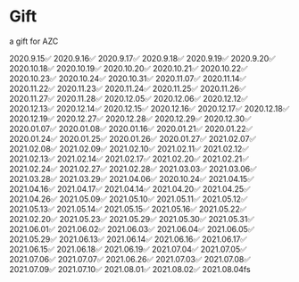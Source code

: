 # Gift
a gift for AZC

2020.9.15✅
2020.9.16✅
2020.9.17✅
2020.9.18✅
2020.9.19✅
2020.9.20✅
2020.10.18✅
2020.10.19✅
2020.10.20✅
2020.10.21✅
2020.10.22✅
2020.10.23✅
2020.10.24✅
2020.10.31✅
2020.11.07✅
2020.11.14✅
2020.11.22✅
2020.11.23✅
2020.11.24✅
2020.11.25✅
2020.11.26✅
2020.11.27✅
2020.11.28✅
2020.12.05✅
2020.12.06✅
2020.12.12✅
2020.12.13✅
2020.12.14✅
2020.12.15✅
2020.12.16✅
2020.12.17✅
2020.12.18✅
2020.12.19✅
2020.12.27✅
2020.12.28✅
2020.12.29✅
2020.12.30✅
2020.01.07✅
2020.01.08✅
2020.01.16✅
2020.01.21✅
2020.01.22✅
2020.01.24✅
2020.01.25✅
2020.01.26✅
2020.01.27✅
2021.02.07✅
2021.02.08✅
2021.02.09✅
2021.02.10✅
2021.02.11✅
2021.02.12✅
2021.02.13✅
2021.02.14✅
2021.02.17✅
2021.02.20✅
2021.02.21✅
2021.02.24✅
2021.02.27✅
2021.02.28✅
2021.03.03✅
2021.03.06✅
2021.03.28✅
2021.03.29✅
2021.04.06✅
2020.10.24✅
2021.04.15✅
2021.04.16✅
2021.04.17✅
2021.04.14✅
2021.04.20✅
2021.04.25✅
2021.04.26✅
2021.05.09✅
2021.05.10✅
2021.05.11✅
2021.05.12✅
2021.05.13✅
2021.05.14✅
2021.05.15✅
2021.05.16✅
2021.05.22✅
2021.02.20✅
2021.05.23✅
2021.05.29✅
2021.05.30✅
2021.05.31✅
2021.06.01✅
2021.06.02✅
2021.06.03✅
2021.06.04✅
2021.06.05✅
2021.05.29✅
2021.06.13✅
2021.06.14✅
2021.06.16✅
2021.06.17✅
2021.06.15✅
2021.06.18✅
2021.06.19✅
2021.07.04✅
2021.07.05✅
2021.07.06✅
2021.07.07✅
2021.06.26✅
2021.07.03✅
2021.07.08✅
2021.07.09✅
2021.07.10✅
2021.08.01✅
2021.08.02✅
2021.08.04fs
